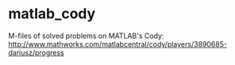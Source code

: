 # matlab_cody
M-files of solved problems on MATLAB's Cody: 
http://www.mathworks.com/matlabcentral/cody/players/3890685-dariusz/progress
